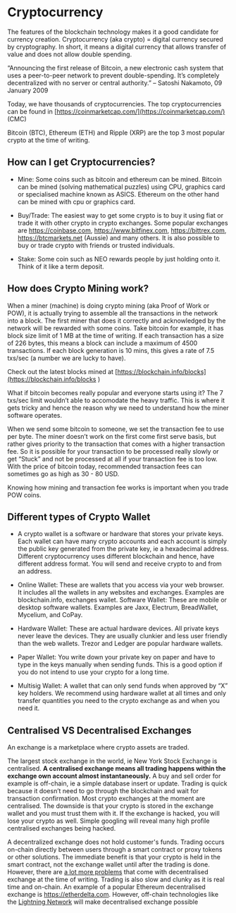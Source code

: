 # Cryptocurrency

The features of the blockchain technology makes it a good candidate for currency creation. Cryptocurrency (aka crypto) = digital currency secured by cryptography. In short, it means a digital currency that allows transfer of value and does not allow double spending.

“Announcing the first release of Bitcoin, a new electronic cash system that uses a peer-to-peer network to prevent double-spending. It’s completely decentralized with no server or central authority.”  – Satoshi Nakamoto, 09 January 2009

Today, we have thousands of cryptocurrencies. The top cryptocurrencies can be found in [https://coinmarketcap.com/](https://coinmarketcap.com/) (CMC)

Bitcoin (BTC), Ethereum (ETH) and Ripple (XRP) are the top 3 most popular crypto at the time of writing.

## How can I get Cryptocurrencies?

* Mine: Some coins such as bitcoin and ethereum can be mined. Bitcoin can be mined (solving mathematical puzzles) using CPU, graphics card or specialised machine known as ASICS. Ethereum on the other hand can be mined with cpu or graphics card.

* Buy/Trade: The easiest way to get some crypto is to buy it using fiat or trade it with other crypto in crypto exchanges. Some popular exchanges are https://coinbase.com, https://www.bitfinex.com, https://bittrex.com, https://btcmarkets.net (Aussie) and many others. It is also possible to buy or trade crypto with friends or trusted individuals.

* Stake: Some coin such as NEO rewards people by just holding onto it. Think of it like a term deposit.

## How does Crypto Mining work?

When a miner (machine) is doing crypto mining (aka Proof of Work or POW), it is actually trying to assemble all the transactions in the network into a block. The first miner that does it correctly and acknowledged by the network will be rewarded with some coins. Take bitcoin for example, it has block size limit of 1 MB at the time of writing. If each transaction has a size of 226 bytes, this means a block can include a maximum of 4500 transactions. If each block generation is 10 mins, this gives a rate of 7.5 txs/sec (a number we are lucky to have).

Check out the latest blocks mined at [https://blockchain.info/blocks](https://blockchain.info/blocks )

What if bitcoin becomes really popular and everyone starts using it? The 7 txs/sec limit wouldn’t able to accomodate the heavy traffic. This is where it gets tricky and hence the reason why we need to understand how the miner software operates.

When we send some bitcoin to someone, we set the transaction fee to use per byte. The miner doesn’t work on the first come first serve basis, but rather gives priority to the transaction that comes with a higher transaction fee. So it is possible for your transaction to be processed really slowly or get “Stuck” and not be processed at all if your transaction fee is too low. With the price of bitcoin today, recommended transaction fees can sometimes go as high as 30 - 80 USD.

Knowing how mining and transaction fee works is important when you trade POW coins.

## Different types of Crypto Wallet

* A crypto wallet is a software or hardware that stores your private keys. Each wallet can have many crypto accounts and each account is simply the public key generated from the private key, ie a hexadecimal address. Different cryptocurrency uses different blockchain and hence, have different address format. You will send and receive crypto to and from an address.

* Online Wallet: These are wallets that you access via your web browser. It includes all the wallets in any websites and exchanges. Examples are blockchain.info, exchanges wallet.
Software Wallet: These are mobile or desktop software wallets. Examples are Jaxx, Electrum, BreadWallet, Mycelium, and CoPay.

* Hardware Wallet: These are actual hardware devices. All private keys never leave the devices. They are usually clunkier and less user friendly than the web wallets. Trezor and Ledger are popular hardware wallets.

* Paper Wallet: You write down your private key on paper and have to type in the keys manually when sending funds. This is a good option if you do not intend to use your crypto for a long time.

* Multisig Wallet: A wallet that can only send funds when approved by “X” key holders.
We recommend using hardware wallet at all times and only transfer quantities you need to the crypto exchange as and when you need it.

## Centralised VS Decentralised Exchanges

An exchange is a marketplace where crypto assets are traded. 

The largest stock exchange in the world, ie New York Stock Exchange is centralised. **A centralised exchange means all trading happens within the exchange own account almost instantaneously.** A buy and sell order for example is off-chain, ie a simple database insert or update. Trading is quick because it doesn’t need to go through the blockchain and wait for transaction confirmation. Most crypto exchanges at the moment are centralised. The downside is that your crypto is stored in the exchange wallet and you must trust them with it. If the exchange is hacked, you will lose your crypto as well. Simple googling will reveal many high profile centralised exchanges being hacked.

A decentralized exchange does not hold customer's funds. Trading occurs on-chain directly between users through a smart contract or proxy tokens or other solutions. The immediate benefit is that your crypto is held in the smart contract, not the exchange wallet until after the trading is done. However, there are [a lot more problems](http://hackingdistributed.com/2017/08/13/cost-of-decent/) that come with decentralised exchange at the time of writing. Trading is also slow and clunky as it is real time and on-chain. An example of a popular Ethereum decentralised exchange is https://etherdelta.com. However, off-chain technologies like the [Lightning Network](https://lightning.network/) will make decentralised exchange possible
